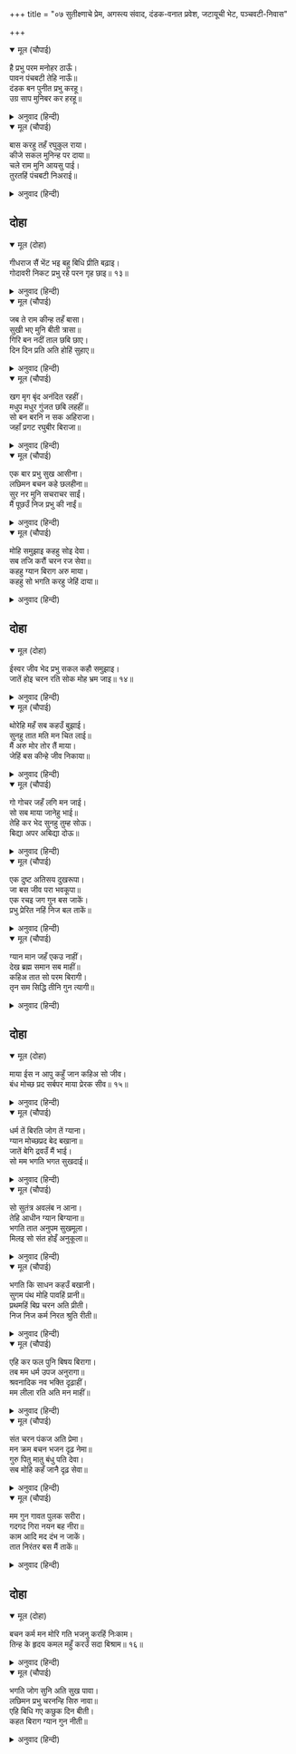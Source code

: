 +++
title = "०७ सुतीक्ष्णाचे प्रेम, अगस्त्य संवाद, दंडक-वनात प्रवेश, जटायूची भेट, पञ्चवटी-निवास"

+++


<details open><summary>मूल (चौपाई)</summary>

है प्रभु परम मनोहर ठाऊँ।  
पावन पंचबटी तेहि नाऊँ॥  
दंडक बन पुनीत प्रभु करहू।  
उग्र साप मुनिबर कर हरहू॥
</details>

<details><summary>अनुवाद (हिन्दी)</summary>

हे प्रभो! एक परम मनोहर व पवित्र स्थान आहे, त्याचे नाव पंचवटी. हे प्रभो, तुम्ही त्या दंडकवनातील पंचवटीस पवित्र करा आणि श्रेष्ठ गौतम ऋषींचा कठोर शाप दूर करा.॥ ८॥
</details>

<details open><summary>मूल (चौपाई)</summary>

बास करहु तहँ रघुकुल राया।  
कीजे सकल मुनिन्ह पर दाया॥  
चले राम मुनि आयसु पाई।  
तुरतहिं पंचबटी निअराई॥
</details>

<details><summary>अनुवाद (हिन्दी)</summary>

हे रघुकुलाचे स्वामी! सर्व मुनींवर दया करून आपण तेथेच निवास करा.’ मुनींची आज्ञा मिळाल्यावर श्रीरामचंद्र तेथून निघाले आणि लवकरच पंचवटीजवळ पोहोचले.॥ ९॥
</details>

## दोहा


<details open><summary>मूल (दोहा)</summary>

गीधराज सैं भेंट भइ बहु बिधि प्रीति बढ़ाइ।  
गोदावरी निकट प्रभु रहे परन गृह छाइ॥ १३॥
</details>

<details><summary>अनुवाद (हिन्दी)</summary>

तेथे गृधराज जटायू याची भेट झाली. त्याच्यावर खूप प्रेम व्यक्त करून प्रभू रामचंद्र गोदावरीजवळच्या पंचवटीमध्ये पर्णकुटी बनवून राहू लागले.॥ १३॥
</details>

<details open><summary>मूल (चौपाई)</summary>

जब ते राम कीन्ह तहँ बासा।  
सुखी भए मुनि बीती त्रासा॥  
गिरि बन नदीं ताल छबि छाए।  
दिन दिन प्रति अति होहिं सुहाए॥
</details>

<details><summary>अनुवाद (हिन्दी)</summary>

श्रीराम तेथे निवास करू लागले. तेव्हापासून मुनींना आनंद झाला. त्यांची भीती दूर झाली. तेथील पर्वत, वने, नदी व तलावांना शोभा आली. ते सर्व दिवसेंदिवस अधिक शोभिवंत दिसू लागले.॥ १॥
</details>

<details open><summary>मूल (चौपाई)</summary>

खग मृग बृंद अनंदित रहहीं।  
मधुप मधुर गुंजत छबि लहहीं॥  
सो बन बरनि न सक अहिराजा।  
जहाँ प्रगट रघुबीर बिराजा॥
</details>

<details><summary>अनुवाद (हिन्दी)</summary>

पक्षी व पशू यांचे समूह आनंदित होऊन राहू लागले. भ्रमर गुंजारव करताना शोभून दिसत होते. जेथे प्रत्यक्ष श्रीराम विराजमान आहेत, त्या वनाचे वर्णन सर्पराज शेषसुद्धा करू शकणार नाही.॥ २॥
</details>

<details open><summary>मूल (चौपाई)</summary>

एक बार प्रभु सुख आसीना।  
लछिमन बचन कहे छलहीना॥  
सुर नर मुनि सचराचर साईं।  
मैं पूछउँ निज प्रभु की नाईं॥
</details>

<details><summary>अनुवाद (हिन्दी)</summary>

एकदा प्रभू सुखाने बसले होते. त्यावेळी लक्ष्मण त्यांना सहजपणाने म्हणाला, ‘हे देवता, मनुष्य, मुनी व चराचराचे स्वामी, मी तुम्हांला आपला स्वामी समजून विचारतो.॥ ३॥
</details>

<details open><summary>मूल (चौपाई)</summary>

मोहि समुझाइ कहहु सोइ देवा।  
सब तजि करौं चरन रज सेवा॥  
कहहु ग्यान बिराग अरु माया।  
कहहु सो भगति करहु जेहिं दाया॥
</details>

<details><summary>अनुवाद (हिन्दी)</summary>

हे देव, मला समजावून ती गोष्ट सांगा की, ज्यायोगे सर्व काही सोडून देऊन तुमच्या चरणरजाची मी सेवा करीत राहीन. तसेच ज्ञान, वैराग्य आणि माया यांचे स्वरूप सांगा आणि ज्यामुळे तुम्ही कृपा करता, ती भक्ती मला सांगा.॥ ४॥
</details>

## दोहा


<details open><summary>मूल (दोहा)</summary>

ईस्वर जीव भेद प्रभु सकल कहौ समुझाइ।  
जातें होइ चरन रति सोक मोह भ्रम जाइ॥ १४॥
</details>

<details><summary>अनुवाद (हिन्दी)</summary>

हे प्रभो, ईश्वर व जीव यांच्यातील भेदसुद्धा समजावून द्या. त्यामुळे तुमच्या चरणी मला प्रेम उत्पन्न होईल आणि माझे शोक, मोह आणि भ्रम नष्ट होतील.॥ १४॥
</details>

<details open><summary>मूल (चौपाई)</summary>

थोरेहि महँ सब कहउँ बुझाई।  
सुनहु तात मति मन चित लाई॥  
मैं अरु मोर तोर तैं माया।  
जेहिं बस कीन्हे जीव निकाया॥
</details>

<details><summary>अनुवाद (हिन्दी)</summary>

श्रीराम म्हणाले, ‘हे बंधो! मी थोडक्यातच तुला सर्व समजावून सांगतो. तू मन, चित्त आणि बुद्धी लावून ऐक. मी आणि माझे, तू आणि तुझे असे मानणे हीच माया होय. तिनेच सर्व जीवांना आपल्या ताब्यात ठेवले आहे.॥ १॥
</details>

<details open><summary>मूल (चौपाई)</summary>

गो गोचर जहँ लगि मन जाई।  
सो सब माया जानेहु भाई॥  
तेहि कर भेद सुनहु तुम्ह सोऊ।  
बिद्या अपर अबिद्या दोऊ॥
</details>

<details><summary>अनुवाद (हिन्दी)</summary>

हे बंधू, इंद्रिये, विषय आणि जेथवर मन जाते, ती सर्व माया आहे, असे समज. तिचेही विद्या माया आणि अविद्या माया असे दोन भेद आहेत, ते ऐकून घे.॥ २॥
</details>

<details open><summary>मूल (चौपाई)</summary>

एक दुष्ट अतिसय दुखरूपा।  
जा बस जीव परा भवकूपा॥  
एक रचइ जग गुन बस जाकें।  
प्रभु प्रेरित नहिं निज बल ताकें॥
</details>

<details><summary>अनुवाद (हिन्दी)</summary>

पहिली अविद्या माया ही दुष्ट आहे आणि अत्यंत दुःखरूप आहे. तिच्या अधीन झाल्यामुळे जीव हा संसाररूपी विहिरीत पडलेला आहे. आणि दुसरी विद्या माया. हिच्या अधीन गुण आहेत. तीजगाची निर्मिती करते. प्रभूद्वारे ती प्रेरित होते. तिला स्वतःचे सामर्थ्य काहीही नाही.॥ ३॥
</details>

<details open><summary>मूल (चौपाई)</summary>

ग्यान मान जहँ एकउ नाहीं।  
देख ब्रह्म समान सब माहीं॥  
कहिअ तात सो परम बिरागी।  
तृन सम सिद्धि तीनि गुन त्यागी॥
</details>

<details><summary>अनुवाद (हिन्दी)</summary>

जेथे मान इत्यादी एकही दोष नसतो आणि जो सर्वांठायी समान रूपाने ब्रह्म पहातो, ते ज्ञान होय. हे वत्सा, ज्याने सर्व सिद्धींचा आणि तिन्ही गुणांचा कस्पटासारखा त्याग केलेला आहे, त्यालाच वैराग्यवान म्हटले पाहिजे.॥ ४॥
</details>

## दोहा


<details open><summary>मूल (दोहा)</summary>

माया ईस न आपु कहुँ जान कहिअ सो जीव।  
बंध मोच्छ प्रद सर्बपर माया प्रेरक सीव॥ १५॥
</details>

<details><summary>अनुवाद (हिन्दी)</summary>

जो माया, ईश्वर व आपले स्वरूप जाणत नाही, त्याला जीव म्हणावे. जो कर्म-बंधनापासून मुक्त करणारा सर्वांच्या पलीकडचा आणि मायेचा प्रेरक आहे, तो ईश्वर होय.॥ १५॥
</details>

<details open><summary>मूल (चौपाई)</summary>

धर्म तें बिरति जोग तें ग्याना।  
ग्यान मोच्छप्रद बेद बखाना॥  
जातें बेगि द्रवउँ मैं भाई।  
सो मम भगति भगत सुखदाई॥
</details>

<details><summary>अनुवाद (हिन्दी)</summary>

धर्माच्या आचरणामुळे वैराग्य आणि योगामुळे ज्ञान होते आणि ज्ञान हे मोक्ष देणारे आहे, असे वेदांनी वर्णन केले. आणि हे बंधू, ज्यामुळे मी शीघ्र प्रसन्न होतो, ती माझी भक्ती आहे. ती भक्तांना सुख देणारी आहे.॥ १॥
</details>

<details open><summary>मूल (चौपाई)</summary>

सो सुतंत्र अवलंब न आना।  
तेहि आधीन ग्यान बिग्याना॥  
भगति तात अनुपम सुखमूला।  
मिलइ सो संत होइँ अनुकूला॥
</details>

<details><summary>अनुवाद (हिन्दी)</summary>

ती भक्ती स्वतंत्र आहे. तिला दुसऱ्या कशाचीही गरज नसते. ज्ञान व विज्ञान हे तिच्या अधीन असतात. हे बंधो! भक्ती ही अनुपम व सुखाचे मूळ आहे आणि जेव्हा संत प्रसन्न होतात, तेव्हाच ती मिळते.॥ २॥
</details>

<details open><summary>मूल (चौपाई)</summary>

भगति कि साधन कहउँ बखानी।  
सुगम पंथ मोहि पावहिं प्रानी॥  
प्रथमहिं बिप्र चरन अति प्रीती।  
निज निज कर्म निरत श्रुति रीती॥
</details>

<details><summary>अनुवाद (हिन्दी)</summary>

आता मी भक्तीचे साधन विस्ताराने सांगतो. हा मार्ग सोपा आहे. त्यामुळे जीव मला सहजपणे प्राप्त करतो. प्रथम, ब्राह्मणांच्या चरणी अत्यंत प्रेम असावे आणि वेद-रीतीप्रमाणे आपापल्या वर्णाश्रमकर्मामध्ये रत असावे.॥ ३॥
</details>

<details open><summary>मूल (चौपाई)</summary>

एहि कर फल पुनि बिषय बिरागा।  
तब मम धर्म उपज अनुरागा॥  
श्रवनादिक नव भक्ति दृढ़ाहीं।  
मम लीला रति अति मन माहीं॥
</details>

<details><summary>अनुवाद (हिन्दी)</summary>

याचे फल म्हणून मग विषयांपासून वैराग्य येईल. वैराग्य आल्यावर माझ्या भागवत धर्माबद्दल प्रेम निर्माण होईल. तेव्हा श्रवणादी नऊ प्रकारच्या भक्ती दृढ होतील आणि मनात माझ्या लीलेंविषयी अत्यंत प्रेम उत्पन्न होईल.॥ ४॥
</details>

<details open><summary>मूल (चौपाई)</summary>

संत चरन पंकज अति प्रेमा।  
मन क्रम बचन भजन दृढ़ नेमा॥  
गुरु पितु मातु बंधु पति देवा।  
सब मोहि कहँ जानै दृढ़ सेवा॥
</details>

<details><summary>अनुवाद (हिन्दी)</summary>

ज्याला संतांच्या चरणकमलांविषयी अत्यंत प्रेम असेल, मन, वचन आणि कर्म यांनी भजन करण्याचा ज्याचा नियम असेल, जो गुरू, पिता, माता, बंधू, पती आणि देव हे सर्व काही मलाच मानतो व सेवा करण्यात दृढ असतो,॥ ५॥
</details>

<details open><summary>मूल (चौपाई)</summary>

मम गुन गावत पुलक सरीरा।  
गदगद गिरा नयन बह नीरा॥  
काम आदि मद दंभ न जाकें।  
तात निरंतर बस मैं ताकें॥
</details>

<details><summary>अनुवाद (हिन्दी)</summary>

माझे गुण गाताना ज्याचे शरीर पुलकित होते, वाणी सद्गदित होते, नेत्रांतून प्रेमाश्रूंचे जल वाहू लागते आणि काम, मद आणि दंभ इत्यादी ज्याच्यामध्ये नसतील, हे बंधू मी नेहमी त्याला वश असतो.॥ ६॥
</details>

## दोहा


<details open><summary>मूल (दोहा)</summary>

बचन कर्म मन मोरि गति भजनु करहिं निःकाम।  
तिन्ह के हृदय कमल महुँ करउँ सदा बिश्राम॥ १६॥
</details>

<details><summary>अनुवाद (हिन्दी)</summary>

जो कायावाचामनाने मलाच शरण आहे आणि जो निष्काम भावाने माझे भजन करतो, त्याच्या हृदयकमलामध्ये मी नित्य विसावा घेत असतो.’॥ १६॥
</details>

<details open><summary>मूल (चौपाई)</summary>

भगति जोग सुनि अति सुख पावा।  
लछिमन प्रभु चरनन्हि सिरु नावा॥  
एहि बिधि गए कछुक दिन बीती।  
कहत बिराग ग्यान गुन नीती॥
</details>

<details><summary>अनुवाद (हिन्दी)</summary>

हा भक्तियोग ऐकून लक्ष्मणाला अत्यंत आनंद झाला आणि त्याने प्रभूंच्या चरणी मस्तक ठेवले. अशा प्रकारे वैराग्य, ज्ञान, गुण आणि नीती समजावून सांगत काही दिवस गेले.॥ १॥
</details>
